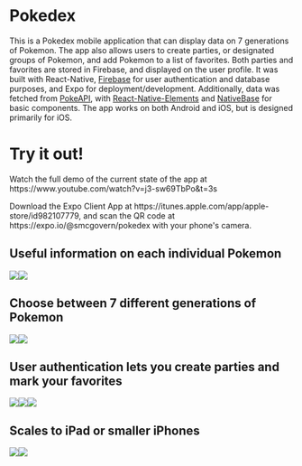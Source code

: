# Pokedex
This is a Pokedex mobile application that can display data on 7 generations of Pokemon. The app also allows users to create parties, or designated groups of Pokemon, and add Pokemon to a list of favorites. Both parties and favorites are stored in Firebase, and displayed on the user profile. It was built with React-Native, <a href="https://firebase.google.com/">Firebase</a> for user authentication and database purposes, and Expo for deployment/development. Additionally, data was fetched from <a href="https://pokeapi.co/">PokeAPI<a>, with <a href="https://react-native-elements.github.io/react-native-elements/">React-Native-Elements</a> and <a href="https://nativebase.io/">NativeBase</a> for basic components. The app works on both Android and iOS, but is designed primarily for iOS.


# Try it out!
<p>Watch the full demo of the current state of the app at https://www.youtube.com/watch?v=j3-sw69TbPo&t=3s </p>

<p>Download the Expo Client App at https://itunes.apple.com/app/apple-store/id982107779, and scan the QR code at https://expo.io/@smcgovern/pokedex with your phone's camera.</p>

## Useful information on each individual Pokemon
<div style="display: flex;">
  <img src="https://i.imgflip.com/4deg40.gif"/>
  <img src="https://i.imgflip.com/4delac.gif"/>
</div>

## Choose between 7 different generations of Pokemon
<div style="display: flex;">
  <img src="https://i.imgflip.com/4deemz.gif"/>
  <img src="https://i.imgflip.com/4def2r.gif"/>
</div>

## User authentication lets you create parties and mark your favorites
<div style="display: flex;">
  <img src="https://i.imgflip.com/4desw6.gif"/>
  <img src="https://i.imgflip.com/4dengr.gif"/>
  <img src="https://i.imgflip.com/4deqbq.gif"/>
</div>

## Scales to iPad or smaller iPhones
<div style="display: flex;">
  <img src="https://i.imgflip.com/4dw7cx.gif"/>
  <img src="https://i.imgflip.com/4dw7l2.gif"/>
</div>
